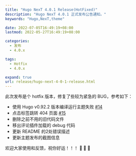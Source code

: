 ```yaml
---
title: "Hugo NexT 4.0.1 Release(HotFixed)"
description: "Hugo NexT 4.0.1 正式发布公告通知。"
keywords: "Hugo,NexT,theme"

date: 2022-07-05T16:49:19+08:00
lastmod: 2022-05-27T16:49:19+08:00

categories:
  - 发布
  - 4.0.x

tags:
  - Hotfix
  - 4.0.x

expand: true
url: release/hugo-next-4-0-1-release.html
---
```


此次发布是个 hotfix 版本，修复了些较为紧急的 BUG，参考如下：

- 使用 Hugo v0.92.2 版本编译运行主题失败 [#14](https://github.com/hugo-next/hugo-theme-next/issues/14)
- 点击标签跳转 404 页面 [#15](https://github.com/hugo-next/hugo-theme-next/issues/15)
- 删除之前不用的旧代码文件
- 移出评论插件加载的 debug 代码
- 更新 README 的2处错误描述
- 更新主题发布的截图信息

欢迎大家使用和反馈，祝你好运！！！ :tada: :tada: :tada:
